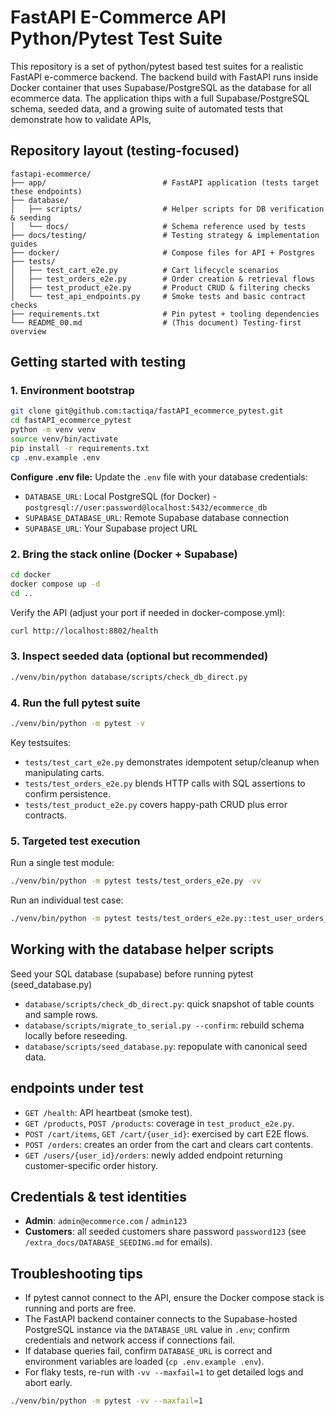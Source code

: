 # FastAPI E-Commerce API Python/Pytest Test Suite

This repository is a set of python/pytest based test suites for a realistic FastAPI e-commerce backend. The backend build with FastAPI runs inside Docker container that uses Supabase/PostgreSQL as the database for all ecommerce data. The application thips with a full Supabase/PostgreSQL schema, seeded data, and a growing suite of automated tests that demonstrate how to validate APIs,

## Repository layout (testing-focused)

```
fastapi-ecommerce/
├── app/                          # FastAPI application (tests target these endpoints)
├── database/
│   ├── scripts/                  # Helper scripts for DB verification & seeding
│   └── docs/                     # Schema reference used by tests
├── docs/testing/                 # Testing strategy & implementation guides
├── docker/                       # Compose files for API + Postgres
├── tests/
│   ├── test_cart_e2e.py          # Cart lifecycle scenarios
│   ├── test_orders_e2e.py        # Order creation & retrieval flows
│   ├── test_product_e2e.py       # Product CRUD & filtering checks
│   └── test_api_endpoints.py     # Smoke tests and basic contract checks
├── requirements.txt              # Pin pytest + tooling dependencies
└── README_00.md                  # (This document) Testing-first overview
```

## Getting started with testing

### 1. Environment bootstrap

```bash
git clone git@github.com:tactiqa/fastAPI_ecommerce_pytest.git
cd fastAPI_ecommerce_pytest
python -m venv venv
source venv/bin/activate
pip install -r requirements.txt
cp .env.example .env 
```

**Configure .env file:**
Update the `.env` file with your database credentials:
- `DATABASE_URL`: Local PostgreSQL (for Docker) - `postgresql://user:password@localhost:5432/ecommerce_db`
- `SUPABASE_DATABASE_URL`: Remote Supabase database connection
- `SUPABASE_URL`: Your Supabase project URL

### 2. Bring the stack online (Docker + Supabase)

```bash
cd docker
docker compose up -d
cd ..
```

Verify the API (adjust your port if needed in docker-compose.yml):

```bash
curl http://localhost:8802/health
```

### 3. Inspect seeded data (optional but recommended)

```bash
./venv/bin/python database/scripts/check_db_direct.py
```

### 4. Run the full pytest suite

```bash
./venv/bin/python -m pytest -v
```

Key testsuites:

- `tests/test_cart_e2e.py` demonstrates idempotent setup/cleanup when manipulating carts.
- `tests/test_orders_e2e.py` blends HTTP calls with SQL assertions to confirm persistence.
- `tests/test_product_e2e.py` covers happy-path CRUD plus error contracts.

### 5. Targeted test execution

Run a single test module:

```bash
./venv/bin/python -m pytest tests/test_orders_e2e.py -vv
```

Run an individual test case:

```bash
./venv/bin/python -m pytest tests/test_orders_e2e.py::test_user_orders_endpoint_returns_existing_orders -vv
```

## Working with the database helper scripts

Seed your SQL database (supabase) before running pytest (seed_database.py)

- `database/scripts/check_db_direct.py`: quick snapshot of table counts and sample rows.
- `database/scripts/migrate_to_serial.py --confirm`: rebuild schema locally before reseeding.
- `database/scripts/seed_database.py`: repopulate with canonical seed data.


## endpoints under test

- `GET /health`: API heartbeat (smoke test).
- `GET /products`, `POST /products`: coverage in `test_product_e2e.py`.
- `POST /cart/items`, `GET /cart/{user_id}`: exercised by cart E2E flows.
- `POST /orders`: creates an order from the cart and clears cart contents.
- `GET /users/{user_id}/orders`: newly added endpoint returning customer-specific order history.

## Credentials & test identities

- **Admin**: `admin@ecommerce.com` / `admin123`
- **Customers**: all seeded customers share password `password123` (see `/extra_docs/DATABASE_SEEDING.md` for emails).

## Troubleshooting tips

- If pytest cannot connect to the API, ensure the Docker compose stack is running and ports are free.
- The FastAPI backend container connects to the Supabase-hosted PostgreSQL instance via the `DATABASE_URL` value in `.env`; confirm credentials and network access if connections fail.
- If database queries fail, confirm `DATABASE_URL` is correct and environment variables are loaded (`cp .env.example .env`).
- For flaky tests, re-run with `-vv --maxfail=1` to get detailed logs and abort early.

```bash
./venv/bin/python -m pytest -vv --maxfail=1
```